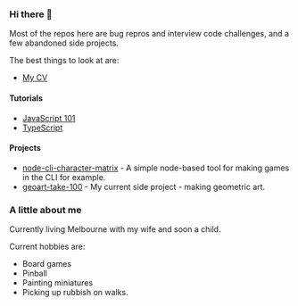 ### Hi there 👋

Most of the repos here are bug repros and interview code challenges, and a few abandoned side projects. 

The best things to look at are: 

- [My CV](https://github.com/dwjohnston/cv) 

#### Tutorials 

- [JavaScript 101](https://github.com/dwjohnston/javascript-101)
- [TypeScript](https://github.com/dwjohnston/ts-tutorial-series) 

#### Projects

- [node-cli-character-matrix](https://github.com/dwjohnston/node-cli-character-matrix) - A simple node-based tool for making games in the CLI for example. 
- [geoart-take-100](https://github.com/dwjohnston/geoart-take-100) - My current side project - making geometric art.


### A little about me 

Currently living Melbourne with my wife and soon a child.

Current hobbies are: 

- Board games
- Pinball 
- Painting miniatures
- Picking up rubbish on walks. 

